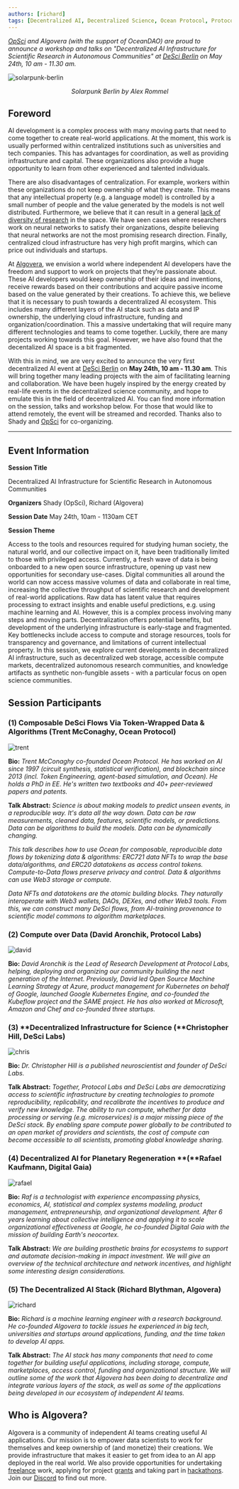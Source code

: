 ```yaml
---
authors: [richard]
tags: [Decentralized AI, Decentralized Science, Ocean Protocol, Protocol Labs, DeSci Labs, Digital Gaia]
--- 
```


_[OpSci](https://opsci.io/) and Algovera (with the support of OceanDAO) are proud to announce a workshop and talks on "Decentralized AI Infrastructure for Scientific Research in Autonomous Communities" at [DeSci Berlin](https://www.desci.berlin/) on May 24th, 10 am - 11.30 am._

![solarpunk-berlin](./solarpunk-berlin.jpg)
_<center> Solarpunk Berlin by Alex Rommel </center>_

## Foreword

AI development is a complex process with many moving parts that need to come together to create real-world applications. At the moment, this work is usually performed within centralized institutions such as universities and tech companies. This has advantages for coordination, as well as providing infrastructure and capital. These organizations also provide a huge opportunity to learn from other experienced and talented individuals. 

There are also disadvantages of centralization. For example, workers within these organizations do not keep ownership of what they create. This means that any intellectual property (e.g. a language model) is controlled by a small number of people and the value generated by the models is not well distributed. Furthermore, we believe that it can result in a general [lack of diversity of research](https://twitter.com/richardblythman/status/1525858007044788224) in the space. We have seen cases where researchers work on neural networks to satisfy their organizations, despite believing that neural networks are not the most promising research direction. Finally, centralized cloud infrastructure has very high profit margins, which can price out individuals and startups.

At [Algovera](https://www.algovera.ai/), we envision a world where independent AI developers have the freedom and support to work on projects that they’re passionate about. These AI developers would keep ownership of their ideas and inventions, receive rewards based on their contributions and acquire passive income based on the value generated by their creations. To achieve this, we believe that it is necessary to push towards a decentralized AI ecosystem. This includes many different layers of the AI stack such as data and IP ownership, the underlying cloud infrastructure, funding and organization/coordination. This a massive undertaking that will require many different technologies and teams to come together. Luckily, there are many projects working towards this goal. However, we have also found that the decentalized AI space is a bit fragmented.

With this in mind, we are very excited to announce the very first decentralized AI event at [DeSci Berlin](https://www.desci.berlin/) on **May 24th, 10 am - 11.30 am**. This will bring together many leading projects with the aim of facilitating learning and collaboration. We have been hugely inspired by the energy created by real-life events in the decentralized science community, and hope to emulate this in the field of decentralized AI. You can find more information on the session, talks and workshop below. For those that would like to attend remotely, the event will be streamed and recorded. Thanks also to Shady and [OpSci](https://opsci.io/) for co-organizing. 

---

## Event Information

**Session Title**

Decentralized AI Infrastructure for Scientific Research in Autonomous Communities

**Organizers**
Shady (OpSci), Richard (Algovera)

**Session Date**
May 24th, 10am - 1130am CET

**Session Theme**

Access to the tools and resources required for studying human society, the natural world, and our collective impact on it, have been traditionally limited to those with privileged access. Currently, a fresh wave of data is being onboarded to a new open source infrastructure, opening up vast new opportunities for secondary use-cases. Digital communities all around the world can now access massive volumes of data and collaborate in real time, increasing the collective throughput of scientific research and development of real-world applications. Raw data has latent value that requires processing to extract insights and enable useful predictions, e.g. using machine learning and AI. However, this is a complex process involving many steps and moving parts. Decentralization offers potential benefits, but development of the underlying infrastructure is early-stage and fragmented. Key bottlenecks include access to compute and storage resources, tools for transparency and governance, and limitations of current intellectual property. In this session, we explore current developments in decentralized AI infrastructure, such as decentralized web storage, accessible compute markets, decentralized autonomous research communities, and knowledge artifacts as synthetic non-fungible assets - with a particular focus on open science communities.

## Session Participants

### **(1) Composable DeSci Flows Via Token-Wrapped Data & Algorithms** (Trent McConaghy, Ocean Protocol)

![trent](./trent.png)

**Bio:** *Trent McConaghy co-founded Ocean Protocol. He has worked on AI since 1997 (circuit synthesis, statistical verification), and blockchain since 2013 (incl. Token Engineering, agent-based simulation, and Ocean). He holds a PhD in EE. He's written two textbooks and 40+ peer-reviewed papers and patents.*

**Talk Abstract:** *Science is about making models to predict unseen events, in a reproducible way. It's data all the way down. Data can be raw measurements, cleaned data, features, scientific models, or predictions. Data can be algorithms to build the models. Data can be dynamically changing.*

*This talk describes how to use Ocean for composable, reproducible data flows by tokenizing data & algorithms: ERC721 data NFTs to wrap the base data/algorithms, and ERC20 datatokens as access control tokens. Compute-to-Data flows preserve privacy and control. Data & algorithms can use Web3 storage or compute.*

*Data NFTs and datatokens are the atomic building blocks. They naturally interoperate with Web3 wallets, DAOs, DEXes, and other Web3 tools. From this, we can construct many DeSci flows, from AI-training provenance to scientific model commons to algorithm marketplaces.*

### (2) **Compute over Data** (David Aronchik, Protocol Labs)

![david](./david.png)

**Bio:** *David Aronchik is the Lead of Research Development at Protocol Labs, helping, deploying and organizing our community building the next generation of the Internet. Previously, David led Open Source Machine Learning Strategy at Azure, product management for Kubernetes on behalf of Google, launched Google Kubernetes Engine, and co-founded the Kubeflow project and the SAME project. He has also worked at Microsoft, Amazon and Chef and co-founded three startups.*

### (3) **Decentralized Infrastructure for Science (**Christopher Hill, DeSci Labs)

![chris](./chris.png)

**Bio:** *Dr. Christopher Hill is a published neuroscientist and founder of DeSci Labs.*

**Talk Abstract:** *Together, Protocol Labs and DeSci Labs are democratizing access to scientific infrastructure by creating technologies to promote reproducibility, replicability, and recalibrate the incentives to produce and verify new knowledge. The ability to run compute, whether for data processing or serving (e.g. microservices) is a major missing piece of the DeSci stack. By enabling spare compute power globally to be contributed to an open market of providers and scientists, the cost of compute can become accessible to all scientists, promoting global knowledge sharing.*

### **(4) Decentralized AI for Planetary Regeneration** **(**Rafael Kaufmann, Digital Gaia)

![rafael](./rafael.png)

**Bio:** *Raf is a technologist with experience encompassing physics, economics, AI, statistical and complex systems modeling, product management, entrepreneurship, and organizational development. After 6 years learning about collective intelligence and applying it to scale organizational effectiveness at Google, he co-founded Digital Gaia with the mission of building Earth's neocortex.*

**Talk Abstract:** *We are building prosthetic brains for ecosystems to support and automate decision-making in impact investment. We will give an overview of the technical architecture and network incentives, and highlight some interesting design considerations.*


### **(5) The Decentralized AI Stack** (Richard Blythman, Algovera)

![richard](./richard.png)

**Bio:** *Richard is a machine learning engineer with a research background. He co-founded Algovera to tackle issues he experienced in big tech, universities and startups around applications, funding, and the time taken to develop AI apps.*

**Talk Abstract:** *The AI stack has many components that need to come together for building useful applications, including storage, compute, marketplaces, access control, funding and organizational structure. We will outline some of the work that Algovera has been doing to decentralize and integrate various layers of the stack, as well as some of the applications being developed in our ecosystem of independent AI teams.*


## Who is Algovera?

Algovera is a community of independent AI teams creating useful AI applications. Our mission is to empower data scientists to work for themselves and keep ownership of (and monetize) their creations. We provide infrastructure that makes it easier to get from idea to an AI app deployed in the real world. We also provide opportunities for undertaking [freelance](https://docs.algovera.ai/blog/2022/01/24/Announcing%20Algovera%E2%80%99s%20Partnership%20with%20nCight%20to%20develop%20a%20medical%20image%20classification%20algorithm) work, applying for project [grants](https://docs.algovera.ai/blog/2021/12/23/Introducing%20Algovera%20AI%20x%20Web3%20Grants) and taking part in [hackathons](https://mirror.xyz/0x8b2622EEA6ca1cD84423a63DD551bAC913BAc932/Lk1S-PD3eEfxttwYFrD4yOZNmidZJzMY1kQpYEewv7Q). Join our [Discord](https://discord.com/invite/e65RuHSDS5) to find out more. 